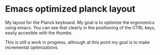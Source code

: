 # Emacs optimized planck layout

My layout for the Planck keyboard. My goal is to optimize the ergonomics using emacs. You can see that clearly in the positioning of the CTRL keys, easily accesible with the thumbs.

This is still a work in progress, although at this point my goal is to make incremental optimizations.


